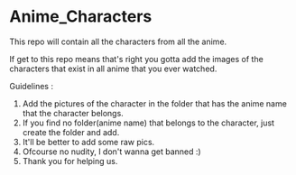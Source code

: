 # Anime_Characters
This repo will contain all the characters from all the anime.

If get to this repo means that's right you gotta add the images of the characters that exist in all anime that you ever watched.

Guidelines :
  1. Add the pictures of the character in the folder that has the anime name that the character belongs.
  2. If you find no folder(anime name) that belongs to the character, just create the folder and add.
  3. It'll be better to add some raw pics.
  4. Ofcourse no nudity, I don't wanna get banned :)
  5. Thank you for helping us.

